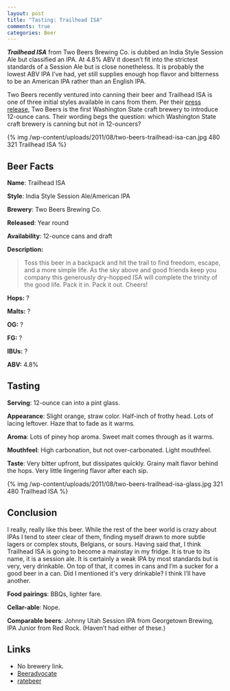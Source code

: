 ```yaml
--- 
layout: post
title: "Tasting: Trailhead ISA"
comments: true
categories: Beer
---
```

<em><strong>Trailhead ISA</strong></em> from Two Beers Brewing Co. is dubbed an India Style Session Ale but classified an IPA. At 4.8% ABV it doesn’t fit into the strictest standards of a Session Ale but is close nonetheless. It is probably the lowest ABV IPA I’ve had, yet still supplies enough hop flavor and bitterness to be an American IPA rather than an English IPA.

Two Beers recently ventured into canning their beer and Trailhead ISA is one of three initial styles available in cans from them. Per their <a href="https://www.facebook.com/note.php?note_id=10150230586597558">press release</a>, Two Beers is the first Washington State craft brewery to introduce 12-ounce cans. Their wording begs the question: which Washington State craft brewery is canning but not in 12-ouncers?

{% img /wp-content/uploads/2011/08/two-beers-trailhead-isa-can.jpg 480 321 Trailhead ISA %}

## Beer Facts

<strong>Name</strong>: Trailhead ISA

<strong>Style</strong>: India Style Session Ale/American IPA

<strong>Brewery</strong>: Two Beers Brewing Co.

<strong>Released</strong>: Year round

<strong>Availability</strong>: 12-ounce cans and draft

<strong>Description:</strong>

<blockquote>Toss this beer in a backpack and hit the trail to find freedom, escape, and a more simple life. As the sky above and good friends keep you company this generously dry-hopped ISA will complete the trinity of the good life. Pack it in. Pack it out. Cheers!</blockquote>

<strong>Hops:</strong> ?

<strong>Malts:</strong> ?

<strong>OG:</strong> ?

<strong>FG:</strong> ?

<strong>IBUs:</strong> ?

<strong>ABV:</strong> 4.8%

## Tasting

<strong>Serving</strong>: 12-ounce can into a pint glass.

<strong>Appearance</strong>: Slight orange, straw color. Half-inch of frothy head. Lots of lacing leftover. Haze that to fade as it warms.

<strong>Aroma</strong>: Lots of piney hop aroma. Sweet malt comes through as it warms.

<strong>Mouthfeel</strong>: High carbonation, but not over-carbonated. Light mouthfeel.

<strong>Taste</strong>: Very bitter upfront, but dissipates quickly. Grainy malt flavor behind the hops. Very little lingering flavor after each sip.

{% img /wp-content/uploads/2011/08/two-beers-trailhead-isa-glass.jpg 321 480 Trailhead ISA %}

## Conclusion
I really, really like this beer. While the rest of the beer world is crazy about IPAs I tend to steer clear of them, finding myself drawn to more subtle lagers or complex stouts, Belgians, or sours. Having said that, I think Trailhead ISA is going to become a mainstay in my fridge. It is true to its name, it is a session ale. It is certainly a weak IPA by most standards but is very, very drinkable. On top of that, it comes in cans and I’m a sucker for a good beer in a can. Did I mentioned it's very drinkable? I think I'll have another.

<strong>Food pairings</strong>: BBQs, lighter fare.

<strong>Cellar-able</strong>: Nope.

<strong>Comparable beers</strong>: Johnny Utah Session IPA from Georgetown Brewing, IPA Junior from Red Rock. (Haven’t had either of these.)

## Links

* No brewery link.
* <a href="http://beeradvocate.com/beer/profile/17005/69549">Beeradvocate</a>
* <a href="http://www.ratebeer.com/beer/two-beers-trailhead-isa/148823/">ratebeer</a>
